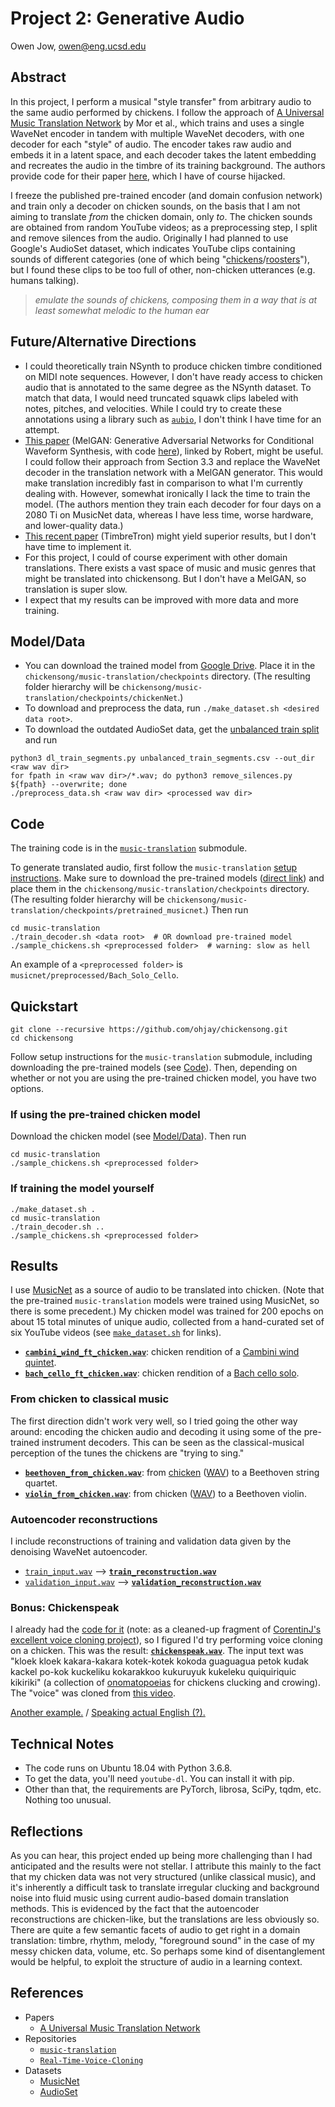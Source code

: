 # Project 2: Generative Audio

Owen Jow, owen@eng.ucsd.edu

## Abstract

In this project, I perform a musical "style transfer" from arbitrary audio to the same audio performed by chickens. I follow the approach of [A Universal Music Translation Network](https://arxiv.org/pdf/1805.07848.pdf) by Mor et al., which trains and uses a single WaveNet encoder in tandem with multiple WaveNet decoders, with one decoder for each "style" of audio. The encoder takes raw audio and embeds it in a latent space, and each decoder takes the latent embedding and recreates the audio in the timbre of its training background. The authors provide code for their paper [here](https://github.com/facebookresearch/music-translation), which I have of course hijacked.

I freeze the published pre-trained encoder (and domain confusion network) and train only a decoder on chicken sounds, on the basis that I am not aiming to translate _from_ the chicken domain, only _to_. The chicken sounds are obtained from random YouTube videos; as a preprocessing step, I split and remove silences from the audio. Originally I had planned to use Google's AudioSet dataset, which indicates YouTube clips containing sounds of different categories (one of which being "[chickens](https://research.google.com/audioset/dataset/chicken_rooster.html)/[roosters](https://research.google.com/audioset/ontology/chicken_rooster.html)"),
but I found these clips to be too full of other, non-chicken utterances (e.g. humans talking).

> _emulate the sounds of chickens, composing them in a way that is at least somewhat melodic to the human ear_

## Future/Alternative Directions

- I could theoretically train NSynth to produce chicken timbre conditioned on MIDI note sequences. However, I don't have ready access to chicken audio that is annotated to the same degree as the NSynth dataset. To match that data, I would need truncated squawk clips labeled with notes, pitches, and velocities. While I could try to create these annotations using a library such as [`aubio`](https://aubio.org), I don't think I have time for an attempt.
- [This paper](https://arxiv.org/pdf/1910.06711.pdf) (MelGAN: Generative Adversarial Networks for Conditional Waveform Synthesis, with code [here](https://github.com/descriptinc/melgan-neurips)), linked by Robert, might be useful. I could follow their approach from Section 3.3 and replace the WaveNet decoder in the translation network with a MelGAN generator. This would make translation incredibly fast in comparison to what I'm currently dealing with. However, somewhat ironically I lack the time to train the model. (The authors mention they train each decoder for four days on a 2080 Ti on MusicNet data, whereas I have less time, worse hardware, and lower-quality data.)
- [This recent paper](https://arxiv.org/pdf/1811.09620.pdf) (TimbreTron) might yield superior results, but I don't have time to implement it.
- For this project, I could of course experiment with other domain translations. There exists a vast space of music and music genres that might be translated into chickensong. But I don't have a MelGAN, so translation is super slow.
- I expect that my results can be improved with more data and more training.

## Model/Data

- You can download the trained model from [Google Drive](https://drive.google.com/file/d/1p8LoXG6CY5FsNFxf4mUFlz7mtZ3CDDJZ/view?usp=sharing). Place it in the `chickensong/music-translation/checkpoints` directory. (The resulting folder hierarchy will be `chickensong/music-translation/checkpoints/chickenNet`.)
- To download and preprocess the data, run `./make_dataset.sh <desired data root>`.
- To download the outdated AudioSet data, get the [unbalanced train split](https://research.google.com/audioset/download.html) and run
```
python3 dl_train_segments.py unbalanced_train_segments.csv --out_dir <raw wav dir>
for fpath in <raw wav dir>/*.wav; do python3 remove_silences.py ${fpath} --overwrite; done
./preprocess_data.sh <raw wav dir> <processed wav dir>
```

## Code

The training code is in the [`music-translation`](https://github.com/chickensong/music-translation) submodule.

To generate translated audio, first follow the `music-translation` [setup instructions](https://github.com/chickensong/music-translation#setup). Make sure to download the pre-trained models ([direct link](https://dl.fbaipublicfiles.com/music-translation/pretrained_musicnet.zip)) and place them in the `chickensong/music-translation/checkpoints` directory. (The resulting folder hierarchy will be `chickensong/music-translation/checkpoints/pretrained_musicnet`.) Then run
```
cd music-translation
./train_decoder.sh <data root>  # OR download pre-trained model
./sample_chickens.sh <preprocessed folder>  # warning: slow as hell
```
An example of a `<preprocessed folder>` is `musicnet/preprocessed/Bach_Solo_Cello`.

## Quickstart

```
git clone --recursive https://github.com/ohjay/chickensong.git
cd chickensong
```
Follow setup instructions for the `music-translation` submodule, including downloading the pre-trained models (see [Code](https://github.com/ohjay/chickensong#code)). Then, depending on whether or not you are using the pre-trained chicken model, you have two options.

### If using the pre-trained chicken model
Download the chicken model (see [Model/Data](https://github.com/ohjay/chickensong#modeldata)). Then run
```
cd music-translation
./sample_chickens.sh <preprocessed folder>
```

### If training the model yourself
```
./make_dataset.sh .
cd music-translation
./train_decoder.sh ..
./sample_chickens.sh <preprocessed folder>
```

## Results

I use [MusicNet](https://homes.cs.washington.edu/~thickstn/musicnet.html) as a source of audio to be translated into chicken. (Note that the pre-trained `music-translation` models were trained using MusicNet, so there is some precedent.) My chicken model was trained for 200 epochs on about 15 total minutes of unique audio, collected from a hand-curated set of six YouTube videos (see [`make_dataset.sh`](https://github.com/ohjay/chickensong/blob/master/make_dataset.sh) for links).

- [**`cambini_wind_ft_chicken.wav`**](https://drive.google.com/file/d/1baf4mkBw-xL56-2pB9BOdmGRPXTQtJ45/view?usp=sharing): chicken rendition of a [Cambini wind quintet](https://drive.google.com/file/d/1KZPKWLSAtANjqyqZmsshKPDkG_3k5BRw/view?usp=sharing).
- [**`bach_cello_ft_chicken.wav`**](https://drive.google.com/file/d/1eqmXrrtqt2meE1NTdRAX3LDSyGf_ttmS/view?usp=sharing): chicken rendition of a [Bach cello solo](https://drive.google.com/file/d/1IFbcnpKFjkJJ87Hdld5LSB1Q2saElbb9/view?usp=sharing).

### From chicken to classical music

The first direction didn't work very well, so I tried going the other way around: encoding the chicken audio and decoding it using some of the pre-trained instrument decoders. This can be seen as the classical-musical perception of the tunes the chickens are "trying to sing."

- [**`beethoven_from_chicken.wav`**](https://drive.google.com/file/d/1ca4BJ5Id0F09ObEGCQEIop34MXw72R3f/view?usp=sharing): from [chicken](https://www.youtube.com/watch?v=IpNgah-e6v4) ([WAV](https://drive.google.com/file/d/1xPADH_D3cIqdZAPtX1JUSN1YjHsX-CAi/view?usp=sharing)) to a Beethoven string quartet.
- [**`violin_from_chicken.wav`**](https://drive.google.com/file/d/11phXCaam2sqDmK99X1sHD78k1P10nPFe/view?usp=sharing): from chicken ([WAV](https://drive.google.com/file/d/1DC2FlJIdmMOEk_MLlAX1pqEy1m5uSNWg/view?usp=sharing)) to a Beethoven violin.

### Autoencoder reconstructions

I include reconstructions of training and validation data given by the denoising WaveNet autoencoder.

- [`train_input.wav`](https://drive.google.com/file/d/1MpWNYzBp0Pnx_fKSM-CBy-Nd4WM9NiMb/view?usp=sharing) --> [**`train_reconstruction.wav`**](https://drive.google.com/file/d/13HJznavpoNeJO3upARbL8j2_NzIrufya/view?usp=sharing)
- [`validation_input.wav`](https://drive.google.com/file/d/1fzG0RqO2KEpjjLaxFmYONZv5c-cqEBq3/view?usp=sharing) --> [**`validation_reconstruction.wav`**](https://drive.google.com/file/d/1FMDvvxaxE86J5oy4jMPgzYN6VSe_-sVJ/view?usp=sharing)

### Bonus: Chickenspeak

I already had the [code for it](https://github.com/ohjay/visual-questioner/blob/master/tts.py) (note: as a cleaned-up fragment of [CorentinJ's excellent voice cloning project](https://github.com/CorentinJ/Real-Time-Voice-Cloning)), so I figured I'd try performing voice cloning on a chicken. This was the result: [**`chickenspeak.wav`**](https://drive.google.com/file/d/14XQlXCi2IB_jrGRVVVKD8gVfMRqS47qC/view?usp=sharing). The input text was "kloek kloek kakara-kakara	kotek-kotek kokoda guaguagua petok kudak kackel po-kok kuckeliku kokarakkoo kukuruyuk kukeleku quiquiriquic kikiriki" (a collection of [onomatopoeias](https://en.wikipedia.org/wiki/Cross-linguistic_onomatopoeias#Animal_sounds) for chickens clucking and crowing). The "voice" was cloned from [this video](https://www.youtube.com/watch?v=Y2qWdZzSKkw).

[Another example.](https://drive.google.com/file/d/1jNp1IaQwvg7IEzsByd9HXte-pfp-w-nA/view?usp=sharing) / [Speaking actual English (?).](https://drive.google.com/file/d/1xj9Dfk0EgWN8qCKRNvsgacsphm5SNg5n/view?usp=sharing)

## Technical Notes

- The code runs on Ubuntu 18.04 with Python 3.6.8.
- To get the data, you'll need `youtube-dl`. You can install it with pip.
- Other than that, the requirements are PyTorch, librosa, SciPy, tqdm, etc. Nothing too unusual.

## Reflections

As you can hear, this project ended up being more challenging than I had anticipated and the results were not stellar. I attribute this mainly to the fact that my chicken data was not very structured (unlike classical music), and it's inherently a difficult task to translate irregular clucking and background noise into fluid music using current audio-based domain translation methods. This is evidenced by the fact that the autoencoder reconstructions are chicken-like, but the translations are less obviously so. There are quite a few semantic facets of audio to get right in a domain translation: timbre, rhythm, melody, "foreground sound" in the case of my messy chicken data, volume, etc. So perhaps some kind of disentanglement would be helpful, to exploit the structure of audio in a learning context.

## References

- Papers
  - [A Universal Music Translation Network](https://arxiv.org/pdf/1805.07848.pdf)
- Repositories
  - [`music-translation`](https://github.com/facebookresearch/music-translation)
  - [`Real-Time-Voice-Cloning`](https://github.com/CorentinJ/Real-Time-Voice-Cloning)
- Datasets
  - [MusicNet](https://homes.cs.washington.edu/~thickstn/musicnet.html)
  - [AudioSet](https://research.google.com/audioset)
